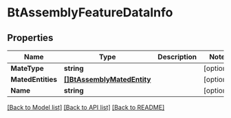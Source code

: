 # BtAssemblyFeatureDataInfo

## Properties

Name | Type | Description | Notes
------------ | ------------- | ------------- | -------------
**MateType** | **string** |  | [optional] 
**MatedEntities** | [**[]BtAssemblyMatedEntity**](BTAssemblyMatedEntity.md) |  | [optional] 
**Name** | **string** |  | [optional] 

[[Back to Model list]](../README.md#documentation-for-models) [[Back to API list]](../README.md#documentation-for-api-endpoints) [[Back to README]](../README.md)


